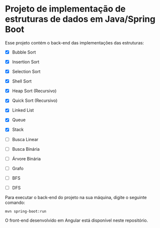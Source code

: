 # Projeto de implementação de estruturas de dados em Java/Spring Boot

Esse projeto contém o back-end das implementações das estruturas:

- [x] Bubble Sort
- [x] Insertion Sort
- [x] Selection Sort
- [x] Shell Sort
- [x] Heap Sort (Recursivo)
- [x] Quick Sort (Recursivo)

- [x] Linked List
- [x] Queue
- [x] Stack

- [ ] Busca Linear
- [ ] Busca Binária
- [ ] Árvore Binária

- [ ] Grafo
- [ ] BFS
- [ ] DFS


Para executar o back-end do projeto na sua máquina, digite o seguinte comando:
```
mvn spring-boot:run 
```

O front-end desenvolvido em Angular está disponível neste repositório.
